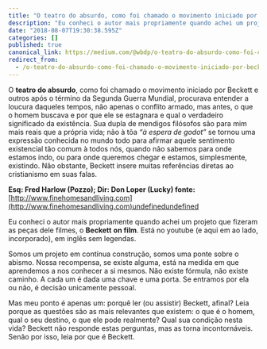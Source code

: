 ```yaml
---
title: "O teatro do absurdo, como foi chamado o movimento iniciado por Beckett e outros após o término da…"
description: "Eu conheci o autor mais propriamente quando achei um projeto que fizeram as peças dele filmes, o Beckett on film. Está no youtube (e aqui…"
date: "2018-08-07T19:30:38.595Z"
categories: []
published: true
canonical_link: https://medium.com/@wbdp/o-teatro-do-absurdo-como-foi-chamado-o-movimento-iniciado-por-beckett-e-outros-ap%C3%B3s-o-t%C3%A9rmino-da-d808012e275b
redirect_from:
  - /o-teatro-do-absurdo-como-foi-chamado-o-movimento-iniciado-por-beckett-e-outros-após-o-término-da-d808012e275b
---
```


O **teatro do absurdo**, como foi chamado o movimento iniciado por Beckett e outros após o término da Segunda Guerra Mundial, procurava entender a loucura daqueles tempos, não apenas o conflito armado, mas antes, o que o homem buscava e por que ele se estagnara e qual o verdadeiro significado da existência. Sua dupla de mendigos filósofos são para mim mais reais que a própria vida; não à tôa _“à espera de godot”_ se tornou uma expressão conhecida no mundo todo para afirmar aquele sentimento existencial tão comum à todos nós, quando não sabemos para onde estamos indo, ou para onde queremos chegar e estamos, simplesmente, existindo. Não obstante, Beckett insere muitas referências diretas ao cristianismo em suas falas.

**Esq: Fred Harlow (Pozzo); Dir: Don Loper (Lucky) fonte:** [http://www.finehomesandliving.com](http://www.finehomesandliving.com)undefinedundefined



Eu conheci o autor mais propriamente quando achei um projeto que fizeram as peças dele filmes, o **Beckett** **on film**. Está no youtube (e aqui em ao lado, incorporado), em inglês sem legendas.

Somos um projeto em contínua construção, somos uma ponte sobre o abismo. Nossa recompensa, se existe alguma, está na medida em que aprendemos a nos conhecer a si mesmos. Não existe fórmula, não existe caminho. A cada um é dada uma chave e uma porta. Se entramos por ela ou não, é decisão unicamente pessoal.

Mas meu ponto é apenas um: porquê ler (ou assistir) Beckett, afinal? Leia porque as questões são as mais relevantes que existem: o que é o homem, qual o seu destino, o que ele pode realmente? Qual sua condição nesta vida? Beckett não responde estas perguntas, mas as torna incontornáveis. Senão por isso, leia por que é Beckett.
